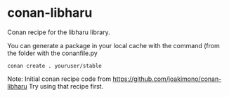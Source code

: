 # conan-libharu
Conan recipe for the libharu library.

You can generate a package in your local cache with the command (from the folder with the conanfile.py
```
conan create . youruser/stable
```


Note: Initial conan recipe code from https://github.com/joakimono/conan-libharu
Try using that recipe first.
